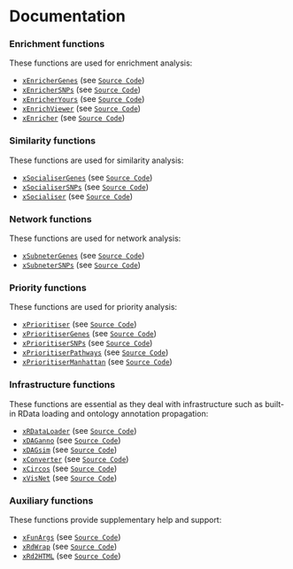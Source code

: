 # Documentation 

### Enrichment functions
These functions are used for enrichment analysis:
>
* [`xEnricherGenes`](http://rawgit.com/hfang-bristol/XGR/master/inst/xEnricherGenes.html) (see [`Source Code`](https://github.com/hfang-bristol/XGR/blob/master/R/xEnricherGenes.r))
* [`xEnricherSNPs`](http://rawgit.com/hfang-bristol/XGR/master/inst/xEnricherSNPs.html) (see [`Source Code`](https://github.com/hfang-bristol/XGR/blob/master/R/xEnricherSNPs.r))
* [`xEnricherYours`](http://rawgit.com/hfang-bristol/XGR/master/inst/xEnricherYours.html) (see [`Source Code`](https://github.com/hfang-bristol/XGR/blob/master/R/xEnricherYours.r))
* [`xEnrichViewer`](http://rawgit.com/hfang-bristol/XGR/master/inst/xEnrichViewer.html) (see [`Source Code`](https://github.com/hfang-bristol/XGR/blob/master/R/xEnrichViewer.r))
* [`xEnricher`](http://rawgit.com/hfang-bristol/XGR/master/inst/xEnricher.html) (see [`Source Code`](https://github.com/hfang-bristol/XGR/blob/master/R/xEnricher.r))

### Similarity functions
These functions are used for similarity analysis:
>
* [`xSocialiserGenes`](http://rawgit.com/hfang-bristol/XGR/master/inst/xSocialiserGenes.html) (see [`Source Code`](https://github.com/hfang-bristol/XGR/blob/master/R/xSocialiserGenes.r))
* [`xSocialiserSNPs`](http://rawgit.com/hfang-bristol/XGR/master/inst/xSocialiserSNPs.html) (see [`Source Code`](https://github.com/hfang-bristol/XGR/blob/master/R/xSocialiserSNPs.r))
* [`xSocialiser`](http://rawgit.com/hfang-bristol/XGR/master/inst/xSocialiser.html) (see [`Source Code`](https://github.com/hfang-bristol/XGR/blob/master/R/xSocialiser.r))

### Network functions
These functions are used for network analysis:
>
* [`xSubneterGenes`](http://rawgit.com/hfang-bristol/XGR/master/inst/xSubneterGenes.html) (see [`Source Code`](https://github.com/hfang-bristol/XGR/blob/master/R/xSubneterGenes.r))
* [`xSubneterSNPs`](http://rawgit.com/hfang-bristol/XGR/master/inst/xSubneterSNPs.html) (see [`Source Code`](https://github.com/hfang-bristol/XGR/blob/master/R/xSubneterSNPs.r))

### Priority functions
These functions are used for priority analysis:
>
* [`xPrioritiser`](http://rawgit.com/hfang-bristol/XGR/master/inst/xPrioritiser.html) (see [`Source Code`](https://github.com/hfang-bristol/XGR/blob/master/R/xPrioritiser.r))
* [`xPrioritiserGenes`](http://rawgit.com/hfang-bristol/XGR/master/inst/xPrioritiserGenes.html) (see [`Source Code`](https://github.com/hfang-bristol/XGR/blob/master/R/xPrioritiserGenes.r))
* [`xPrioritiserSNPs`](http://rawgit.com/hfang-bristol/XGR/master/inst/xPrioritiserSNPs.html) (see [`Source Code`](https://github.com/hfang-bristol/XGR/blob/master/R/xPrioritiserSNPs.r))
* [`xPrioritiserPathways`](http://rawgit.com/hfang-bristol/XGR/master/inst/xPrioritiserPathways.html) (see [`Source Code`](https://github.com/hfang-bristol/XGR/blob/master/R/xPrioritiserPathways.r))
* [`xPrioritiserManhattan`](http://rawgit.com/hfang-bristol/XGR/master/inst/xPrioritiserManhattan.html) (see [`Source Code`](https://github.com/hfang-bristol/XGR/blob/master/R/xPrioritiserManhattan.r))

### Infrastructure functions
These functions are essential as they deal with infrastructure such as built-in RData loading and ontology annotation propagation:
>
* [`xRDataLoader`](http://rawgit.com/hfang-bristol/XGR/master/inst/xRDataLoader.html) (see [`Source Code`](https://github.com/hfang-bristol/XGR/blob/master/R/xRDataLoader.r))
* [`xDAGanno`](http://rawgit.com/hfang-bristol/XGR/master/inst/xDAGanno.html) (see [`Source Code`](https://github.com/hfang-bristol/XGR/blob/master/R/xDAGanno.r))
* [`xDAGsim`](http://rawgit.com/hfang-bristol/XGR/master/inst/xDAGsim.html) (see [`Source Code`](https://github.com/hfang-bristol/XGR/blob/master/R/xDAGsim.r))
* [`xConverter`](http://rawgit.com/hfang-bristol/XGR/master/inst/xConverter.html) (see [`Source Code`](https://github.com/hfang-bristol/XGR/blob/master/R/xConverter.r))
* [`xCircos`](http://rawgit.com/hfang-bristol/XGR/master/inst/xCircos.html) (see [`Source Code`](https://github.com/hfang-bristol/XGR/blob/master/R/xCircos.r))
* [`xVisNet`](http://rawgit.com/hfang-bristol/XGR/master/inst/xVisNet.html) (see [`Source Code`](https://github.com/hfang-bristol/XGR/blob/master/R/xVisNet.r))

### Auxiliary functions
These functions provide supplementary help and support:
>
* [`xFunArgs`](http://rawgit.com/hfang-bristol/XGR/master/inst/xFunArgs.html) (see [`Source Code`](https://github.com/hfang-bristol/XGR/blob/master/R/xFunArgs.r))
* [`xRdWrap`](http://rawgit.com/hfang-bristol/XGR/master/inst/xRdWrap.html) (see [`Source Code`](https://github.com/hfang-bristol/XGR/blob/master/R/xRdWrap.r))
* [`xRd2HTML`](http://rawgit.com/hfang-bristol/XGR/master/inst/xRd2HTML.html) (see [`Source Code`](https://github.com/hfang-bristol/XGR/blob/master/R/xRd2HTML.r))
